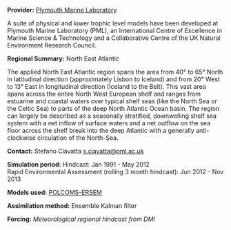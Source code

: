 **Provider:** [Plymouth Marine Laboratory](http://www.pml.ac.uk/)

A suite of physical and lower trophic level models have been developed at Plymouth Marine Laboratory (PML), an International Centre of Excellence in Marine Science & Technology and a Collaborative Centre of the UK Natural Environment Research Council.

**Regional Summary:** North East Atlantic

The applied North East Atlantic region spans the area from 40&deg; to 65&deg; North in latitudinal direction (approximately Lisbon to Iceland) and from 20&deg; West to 13&deg; East in longitudinal direction (Iceland to the Belt). This vast area spans across the entire North West European shelf and ranges from estuarine and coastal waters over typical shelf seas (like the North Sea or the Celtic Sea) to parts of the deep North Atlantic Ocean basin. The region can largely be described as a seasonally stratified, downwelling shelf sea system with a net inflow of surface waters and a net outflow on the sea floor across the shelf break into the deep Atlantic with a generally anti-clockwise circulation of the North-Sea.

**Contact:** Stefano Ciavatta [s.ciavatta@pml.ac.uk](mailto:s.ciavatta@pml.ac.uk)



**Simulation period:**
Hindcast: Jan 1991 - May 2012<br>
Rapid Environmental Assessment (rolling 3 month hindcast): Jun 2012 - Nov 2013

**Models used:** <a href="/resources/Modelling_in_the_NE_Atlantic.pdf" target="_blank">POLCOMS-ERSEM</a>




**Assimilation method:** Ensemble Kalman filter




**Forcing:** *Meteorological regional hindcast from DMI*
















